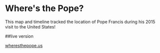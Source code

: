 # Where's the Pope?

This map and timeline tracked the  location of Pope Francis during his 2015 visit to the United States!

##live version

<a href="http://wheresthepope.us/">wheresthepope.us</a>
